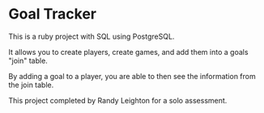 # Goal Tracker

This is a ruby project with SQL using PostgreSQL.

It allows you to create players, create games, and add them into a goals "join" table.

By adding a goal to a player, you are able to then see the information from the join table.

This project completed by Randy Leighton for a solo assessment.